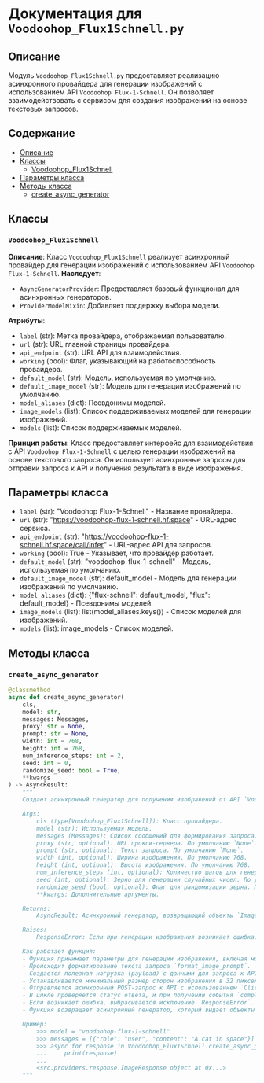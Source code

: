 # Документация для `Voodoohop_Flux1Schnell.py`

## Описание

Модуль `Voodoohop_Flux1Schnell.py` предоставляет реализацию асинхронного провайдера для генерации изображений с использованием API `Voodoohop Flux-1-Schnell`. Он позволяет взаимодействовать с сервисом для создания изображений на основе текстовых запросов.

## Содержание

- [Описание](#описание)
- [Классы](#классы)
    - [Voodoohop_Flux1Schnell](#voodoohop_flux1schnell)
- [Параметры класса](#параметры-класса)
- [Методы класса](#методы-класса)
    - [create_async_generator](#create_async_generator)

## Классы

### `Voodoohop_Flux1Schnell`

**Описание**:
Класс `Voodoohop_Flux1Schnell` реализует асинхронный провайдер для генерации изображений с использованием API `Voodoohop Flux-1-Schnell`.
**Наследует**:
- `AsyncGeneratorProvider`: Предоставляет базовый функционал для асинхронных генераторов.
- `ProviderModelMixin`: Добавляет поддержку выбора модели.

**Атрибуты**:
- `label` (str): Метка провайдера, отображаемая пользователю.
- `url` (str): URL главной страницы провайдера.
- `api_endpoint` (str): URL API для взаимодействия.
- `working` (bool): Флаг, указывающий на работоспособность провайдера.
- `default_model` (str): Модель, используемая по умолчанию.
- `default_image_model` (str): Модель для генерации изображений по умолчанию.
- `model_aliases` (dict): Псевдонимы моделей.
- `image_models` (list): Список поддерживаемых моделей для генерации изображений.
- `models` (list): Список поддерживаемых моделей.

**Принцип работы**:
Класс предоставляет интерфейс для взаимодействия с API `Voodoohop Flux-1-Schnell` с целью генерации изображений на основе текстового запроса. Он использует асинхронные запросы для отправки запроса к API и получения результата в виде изображения.

## Параметры класса

- `label` (str): "Voodoohop Flux-1-Schnell" - Название провайдера.
- `url` (str): "https://voodoohop-flux-1-schnell.hf.space" - URL-адрес сервиса.
- `api_endpoint` (str): "https://voodoohop-flux-1-schnell.hf.space/call/infer" - URL-адрес API для запросов.
- `working` (bool): True - Указывает, что провайдер работает.
- `default_model` (str): "voodoohop-flux-1-schnell" - Модель, используемая по умолчанию.
- `default_image_model` (str): default_model - Модель для генерации изображений по умолчанию.
- `model_aliases` (dict): {"flux-schnell": default_model, "flux": default_model} - Псевдонимы моделей.
- `image_models` (list): list(model_aliases.keys()) - Список моделей для изображений.
- `models` (list): image_models - Список моделей.

## Методы класса

### `create_async_generator`

```python
@classmethod
async def create_async_generator(
    cls,
    model: str,
    messages: Messages,
    proxy: str = None,
    prompt: str = None,
    width: int = 768,
    height: int = 768,
    num_inference_steps: int = 2,
    seed: int = 0,
    randomize_seed: bool = True,
    **kwargs
) -> AsyncResult:
    """
    Создает асинхронный генератор для получения изображений от API `Voodoohop Flux-1-Schnell`.

    Args:
        cls (type[Voodoohop_Flux1Schnell]): Класс провайдера.
        model (str): Используемая модель.
        messages (Messages): Список сообщений для формирования запроса.
        proxy (str, optional): URL прокси-сервера. По умолчанию `None`.
        prompt (str, optional): Текст запроса. По умолчанию `None`.
        width (int, optional): Ширина изображения. По умолчанию 768.
        height (int, optional): Высота изображения. По умолчанию 768.
        num_inference_steps (int, optional): Количество шагов для генерации изображения. По умолчанию 2.
        seed (int, optional): Зерно для генерации случайных чисел. По умолчанию 0.
        randomize_seed (bool, optional): Флаг для рандомизации зерна. По умолчанию `True`.
        **kwargs: Дополнительные аргументы.

    Returns:
        AsyncResult: Асинхронный генератор, возвращающий объекты `ImageResponse` с URL изображений.

    Raises:
        ResponseError: Если при генерации изображения возникает ошибка.

    Как работает функция:
    - Функция принимает параметры для генерации изображения, включая модель, текст запроса, размеры изображения и другие настройки.
    - Происходит форматирование текста запроса `format_image_prompt`.
    - Создается полезная нагрузка (payload) с данными для запроса к API.
    - Устанавливается минимальный размер сторон изображения в 32 пикселя и выравнивание по 8.
    - Отправляется асинхронный POST-запрос к API с использованием `ClientSession`.
    - В цикле проверяется статус ответа, и при получении события `complete` извлекается URL изображения.
    - Если возникает ошибка, выбрасывается исключение `ResponseError`.
    - Функция возвращает асинхронный генератор, который выдает объекты `ImageResponse` с URL изображений.

    Пример:
        >>> model = "voodoohop-flux-1-schnell"
        >>> messages = [{"role": "user", "content": "A cat in space"}]
        >>> async for response in Voodoohop_Flux1Schnell.create_async_generator(model=model, messages=messages):
        ...     print(response)
        ...
        <src.providers.response.ImageResponse object at 0x...>
    """
```